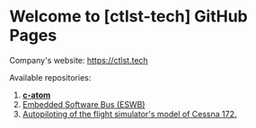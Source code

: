 # Welcome to [**ctlst-tech**] GitHub Pages

Company's website: https://ctlst.tech

Available repositories:

1. [**c-atom**](https://github.com/ctlst-tech/c-atom)
2. [Embedded Software Bus (ESWB)](https://github.com/ctlst-tech/eswb)
3. [Autopiloting of the flight simulator's model of Cessna 172.](https://github.com/ctlst-tech/c172atom)
